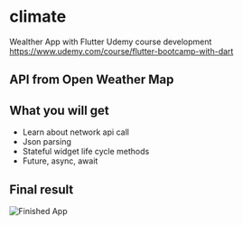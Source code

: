 # climate

Wealther App with Flutter 
Udemy course development https://www.udemy.com/course/flutter-bootcamp-with-dart

## API from Open Weather Map

## What you will get
- Learn about network api call
- Json parsing 
- Stateful widget life cycle methods
- Future, async, await

## Final result
![Finished App](https://github.com/thidaswezin1/Images/blob/master/climate.gif)

